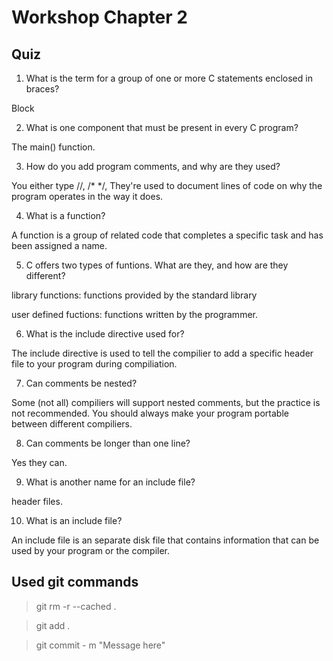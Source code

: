 # Workshop Chapter 2

## Quiz
1. What is the term for a group of one or more C statements enclosed in braces?

Block

2. What is one component that must be present in every C program?

The main() function.

3. How do you add program comments, and why are they used?

You either type //, /* */,
They're used to document lines of code on why the program operates in the way it does.

4. What is a function?

A function is a group of related code that completes a specific task and has been assigned a name.

5. C offers two types of funtions. What are they, and how are they different?

library functions: functions provided by the standard library

user defined fuctions: functions written by the programmer.

6. What is the include directive used for?

The include directive is used to tell the compilier to add a specific header file to your program during compiliation.

7. Can comments be nested?

Some (not all) compiliers will support nested comments, but the practice is not recommended. You should always make your program portable between different compiliers.

8. Can comments be longer than one line?

Yes they can.

9. What is another name for an include file?

header files.

10. What is an include file?

An include file is an separate disk file that contains information that can be used by your program or the compiler.


## Used git commands
> git rm -r --cached .

> git add .

> git commit - m "Message here"
